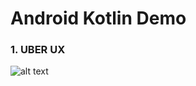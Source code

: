 # Android Kotlin Demo



### 1. UBER UX

![alt text][logo]





[logo]: https://github.com/punit9l/Android-Kotlin-Demo/raw/master/screen_shots//uber_ux.gif "UBER UX DEMO"